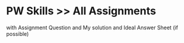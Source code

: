 # PW Skills >>  All Assignments
with Assignment Question
and My solution 
and Ideal Answer Sheet (if possible)
